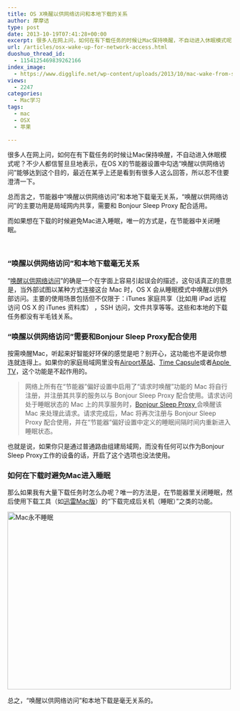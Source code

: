 ```yaml
---
title: OS X唤醒以供网络访问和本地下载的关系
author: 摩摩诘
type: post
date: 2013-10-19T07:41:28+00:00
excerpt: 很多人在网上问，如何在有下载任务的时候让Mac保持唤醒，不自动进入休眠模式呢？不少人都信誓旦旦地表示，在OS X的节能器设置中勾选“唤醒以供网络访问”能够达到这个目的，最近在某乎上还是看到有很多人这么回答，所以忍不住要澄清一下。
url: /articles/osx-wake-up-for-network-access.html
duoshuo_thread_id:
  - 1154125469839262166
index_image:
  - https://www.digglife.net/wp-content/uploads/2013/10/mac-wake-from-sleep.jpg
views:
  - 2247
categories:
  - Mac学习
tags:
  - mac
  - OSX
  - 苹果

---
```

很多人在网上问，如何在有下载任务的时候让Mac保持唤醒，不自动进入休眠模式呢？不少人都信誓旦旦地表示，在OS X的节能器设置中勾选“唤醒以供网络访问”能够达到这个目的，最近在某乎上还是看到有很多人这么回答，所以忍不住要澄清一下。

总而言之，节能器中“唤醒以供网络访问”和本地下载毫无关系，“唤醒以供网络访问”的主要功用是局域网内共享，需要和 Bonjour Sleep Proxy 配合适用。

而如果想在下载的时候避免Mac进入睡眠，唯一的方式是，在节能器中关闭睡眠。

&nbsp;

<!--more-->

### “唤醒以供网络访问”和本地下载毫无关系

“<a title="关于“请求时唤醒”和 Bonjour Sleep Proxy" href="http://support.apple.com/kb/HT3774?viewlocale=zh_CN" target="_blank">唤醒以供网络访问</a>”的确是一个在字面上容易引起误会的描述，这句话真正的意思是，当外部试图以某种方式连接这台 Mac 时，OS X 会从睡眠模式中唤醒以供外部访问。主要的使用场景包括但不仅限于：iTunes 家庭共享（比如用 iPad 远程访问 OS X 的 iTunes 资料库） ，SSH 访问，文件共享等等。这些和本地的下载任务都没有半毛钱关系。

### “唤醒以供网络访问”需要和Bonjour Sleep Proxy配合使用

按需唤醒Mac，听起来好智能好环保的感觉是吧？别开心，这功能也不是说你想连就连得上。如果你的家庭局域网里没有<a title="Airport" href="http://www.apple.com/compare-wifi-models/" target="_blank">Airport基站</a>、<a title="Airport Time Capsule" href="http://www.apple.com/cn/airport-time-capsule/" target="_blank">Time Capsule</a>或者<a title="Apple TV" href="http://www.apple.com/appletv/" target="_blank">Apple  TV</a>，这个功能是不起作用的。

> 网络上所有在“节能器”偏好设置中启用了“请求时唤醒”功能的 Mac 将自行注册，并注册其共享的服务以与 Bonjour Sleep Proxy 配合使用。请求访问处于睡眠状态的 Mac 上的共享服务时，<a title="Bonjour_Sleep_Proxy" href="http://en.wikipedia.org/wiki/Bonjour_Sleep_Proxy" target="_blank">Bonjour Sleep Proxy </a>会唤醒该 Mac 来处理此请求。请求完成后，Mac 将再次注册与 Bonjour Sleep Proxy 配合使用，并在“节能器”偏好设置中定义的睡眠间隔时间内重新进入睡眠状态。

也就是说，如果你只是通过普通路由组建局域网，而没有任何可以作为Bonjour Sleep Proxy工作的设备的话，开启了这个选项也没法使用。

### 如何在下载时避免Mac进入睡眠

那么如果我有大量下载任务时怎么办呢？唯一的方法是，在节能器里关闭睡眠，然后使用下载工具（如<a title="迅雷Mac版" href="http://mac.xunlei.com/" target="_blank">迅雷Mac版</a>）的“下载完成后关机（睡眠）”之类的功能。

<img alt="Mac永不睡眠" src="http://digglife.qiniudn.com/wp-content/uploads/2013/10/never-sleep.png" width="500" height="398" />

总之，“唤醒以供网络访问”和本地下载是毫无关系的。